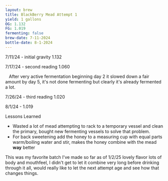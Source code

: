 ```yaml
---
layout: brew
title: BlackBerry Mead Attempt 1
yield: 1 gallons
OG: 1.132
FG: 1.019
fermenting: false
brew-date: 7-11-2024
bottle-date: 8-1-2024
---
```


7/11/24 - initial gravity 1.132

7/17/24 - second reading 1.060

   After very active fermentation beginning day 2 it slowed down a fair amount by day 5, it's not done fermenting but clearly it's already fermented a lot.

7/26/24 - third reading 1.020

8/1/24 - 1.019

Lessons Learned
 - Wasted a lot of mead attempting to rack to a temporary vessel and clean the primary, bought new fermenting vessels to solve that problem.
 - For back sweetening add the honey to a measuring cup with equal parts warm/boiling water and stir, makes the honey combine with the mead **way** better

This was my favorite batch I've made so far as of 1/2/25 lovely flavor lots of body and mouthfeel, I didn't get to let it combine very long before drinking through it all, would really like to let the next attempt age and see how that changes things.
